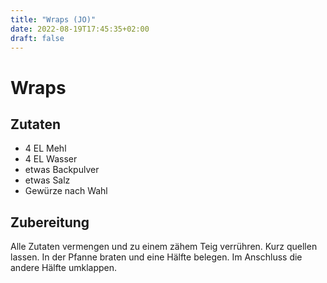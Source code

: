 ```yaml
---
title: "Wraps (JO)"
date: 2022-08-19T17:45:35+02:00
draft: false
---
```


# Wraps

## Zutaten

* 4 EL Mehl
* 4 EL Wasser
* etwas Backpulver
* etwas Salz
* Gewürze nach Wahl

## Zubereitung

Alle Zutaten vermengen und zu einem zähem Teig verrühren. Kurz quellen lassen. In der Pfanne braten und eine Hälfte belegen. Im Anschluss die andere Hälfte umklappen.

